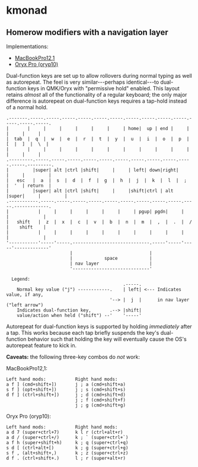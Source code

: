 # kmonad

## Homerow modifiers with a navigation layer

Implementations:
* [MacBookPro12,1](MacBookPro12,1/homerow-mods.kbd)
* [Oryx Pro (oryp10)](archive/pop-os/homerow-mods.kbd)

Dual-function keys are set up to allow rollovers during normal typing as well as
autorepeat. The feel is very similar---perhaps identical---to dual-function keys
in QMK/Oryx with "permissive hold" enabled. This layout retains *almost* all of
the functionality of a regular keyboard; the only major difference is autorepeat
on dual-function keys requires a tap-hold instead of a normal hold.

```
.-------.-----.-----.-----.-----.-----.-----.-----.-----.-----.-----.-----.-----.-----.
|       |     |     |     |     |     |     | home|  up | end |     |     |     |     |
|  tab  |  q  |  w  |  e  |  r  |  t  |  y  |  u  |  i  |  o  |  p  |  [  |  ]  |  \  |
|       |     |     |     |     |     |     |     |     |     |     |     |     |     |
.---------.-----.-----.-----.-----.-----.-----.-----.-----.-----.-----.-----.---------.
|         |super| alt |ctrl |shift|     |     | left| down|right|     |     |         |
|   esc   |  a  |  s  |  d  |  f  |  g  |  h  |  j  |  k  |  l  |  ;  |  '  | return  |
|         |super| alt |ctrl |shift|     |     |shift|ctrl | alt |super|     |         |
.-----------.-----.-----.-----.-----.-----.-----.-----.-----.-----.-----.-------------.
|           |     |     |     |     |     |     | pgup| pgdn|     |     |             |
|   shift   |  z  |  x  |  c  |  v  |  b  |  n  |  m  |  ,  |  .  |  /  |    shift    |
|           |     |     |     |     |     |     |     |     |     |     |             |
'-----------'-----'-----.-----------------------------.-----'-----'-----'-------------'
                        |                             |
                        |            space            |
                        | nav layer                   |
                        '-----------------------------'

  Legend:
                                            .-----.
    Normal key value ("j") ------------.    | left| <--- Indicates value, if any,
                                       '--> |  j  |      in nav layer ("left arrow")
    Indicates dual-function key,       .--> |shift|
    value/action when held ("shift") --'    '-----'
```

Autorepeat for dual-function keys is supported by holding *immediately* after a
tap. This works because each tap briefly suspends the key's dual-function
behavior such that holding the key will eventually cause the OS's autorepeat
feature to kick in.

**Caveats:** the following three-key combos do *not* work:

MacBookPro12,1:
```
Left hand mods:           Right hand mods:
a f ] (cmd+shift+])       j ; a (cmd+shift+a)
s f ] (opt+shift+])       j ; s (cmd+shift+s)
d f ] (ctrl+shift+])      j ; d (cmd+shift+d)
                          j ; f (cmd+shift+f)
                          j ; g (cmd+shift+g)
```

Oryx Pro (oryp10):
```
Left hand mods:           Right hand mods:
a d 7 (super+ctrl+7)      k l r (ctrl+alt+r)
a d / (super+ctrl+/)      k ; ` (super+ctrl+`)
a f h (super+shift+h)     k ; q (super+ctrl+q)
s d [ (ctrl+alt+[)        k ; g (super+ctrl+g)
s f , (alt+shift+,)       k ; z (super+ctrl+z)
d f . (ctrl+shift+.)      l ; r (super+alt+r)
```

